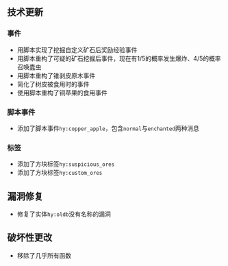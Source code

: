 ## 技术更新

### 事件

- 用脚本实现了挖掘自定义矿石后奖励经验事件
- 用脚本重构了可疑的矿石挖掘后事件，现在有1/5的概率发生爆炸、4/5的概率召唤蠹虫
- 用脚本重构了锥剥皮原木事件
- 简化了树皮被食用时的事件
- 使用脚本重构了铜苹果的食用事件

### 脚本事件

- 添加了脚本事件`hy:copper_apple`，包含`normal`与`enchanted`两种消息

### 标签

- 添加了方块标签`hy:suspicious_ores`
- 添加了方块标签`hy:custom_ores`

## 漏洞修复

- 修复了实体`hy:oldb`没有名称的漏洞

## 破坏性更改

- 移除了几乎所有函数